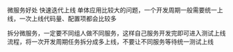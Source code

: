 微服务好处 快速迭代上线
单体应用比较大的问题，一个开发周期一般需要统一上线，一次上线代码量、配置项都会比较多

拆分微服务，一定要不同组人做不同服务，这样自己服务开发完即可进入测试上线流程，将一次开发周期任务拆分成多上线，不要让不同服务等待统一测试上线